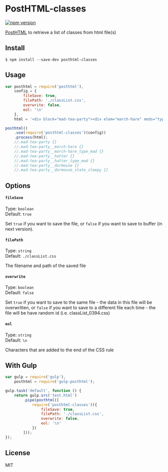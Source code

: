 # PostHTML-classes
[![npm version](https://badge.fury.io/js/posthtml-classes.svg)](http://badge.fury.io/js/posthtml-classes)

[PostHTML](https://github.com/posthtml/posthtml) to retrieve a list of classes from html file(s)

## Install

```
$ npm install --save-dev posthtml-classes
```


## Usage

```javascript
var posthtml = require('posthtml'),
    config = {
        fileSave: true,
        filePath: './classList.css',
        overwrite: false,
        eol: '\n'
    },
    html = '<div block="mad-tea-party"><div elem="march-hare" mods="type:mad">March Hare</div><div elem="hatter" mods="type:mad">Hatter</div><div elem="dormouse" mods="state:sleepy">Dormouse</div></div>';

posthtml()
    .use(require('posthtml-classes')(config))
    .process(html);
    //.mad-tea-party {}
    //.mad-tea-party__march-hare {}
    //.mad-tea-party__march-hare_type_mad {}
    //.mad-tea-party__hatter {}
    //.mad-tea-party__hatter_type_mad {}
    //.mad-tea-party__dormouse {}
    //.mad-tea-party__dormouse_state_sleepy {}
```


## Options

#### `fileSave`

Type: `boolean`  
Default: `true`

Set `true` if you want to save the file, or `false` if you want to save to buffer (in next version).

#### `filePath`

Type: `string`  
Default: `./classList.css`

The filename and path of the saved file

#### `overwrite`

Type: `boolean`  
Default: `false`

Set `true` if you want to save to the same file - the data in this file will be overwritten, or `false` if you want to save to a different file each time - the file will be have random id (i.e. classList_0394.css)

#### `eol`

Type: `string`  
Default: `\n`

Characters that are added to the end of the CSS rule


## With Gulp

```javascript
var gulp = require('gulp'),
    posthtml = require('gulp-posthtml');

gulp.task('default', function () {
    return gulp.src('test.html')
        .pipe(posthtml([
            require('posthtml-classes')({
                fileSave: true,
                filePath: './classList.css',
                overwrite: false,
                eol: '\n'
            })
        ]));
});
```


## License

MIT
